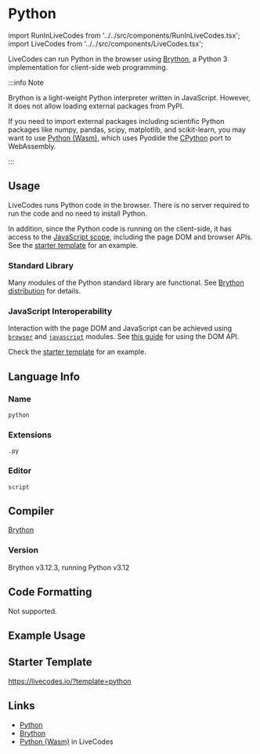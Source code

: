 # Python

import RunInLiveCodes from '../../src/components/RunInLiveCodes.tsx';
import LiveCodes from '../../src/components/LiveCodes.tsx';

LiveCodes can run Python in the browser using [Brython](https://brython.info/), a Python 3 implementation for client-side web programming.

:::info Note

Brython is a light-weight Python interpreter written in JavaScript. However, It does not allow loading external packages from PyPI.

If you need to import external packages including scientific Python packages like numpy, pandas, scipy, matplotlib, and scikit-learn, you may want to use [Python (Wasm)](./python-wasm.md), which uses Pyodide the [CPython](https://github.com/python/cpython) port to WebAssembly.

:::

## Usage

LiveCodes runs Python code in the browser. There is no server required to run the code and no need to install Python.

In addition, since the Python code is running on the client-side, it has access to the [JavaScript scope](#javascript-interoperability), including the page DOM and browser APIs. See the [starter template](#starter-template) for an example.

### Standard Library

Many modules of the Python standard library are functional. See [Brython distribution](https://brython.info/static_doc/en/stdlib.html) for details.

### JavaScript Interoperability

Interaction with the page DOM and JavaScript can be achieved using [`browser`](https://brython.info/static_doc/en/browser.html) and [`javascript`](https://brython.info/static_doc/en/javascript.html) modules. See [this guide](https://brython.info/static_doc/en/dom_api.html) for using the DOM API.

Check the [starter template](#starter-template) for an example.

## Language Info

### Name

`python`

### Extensions

`.py`

### Editor

`script`

## Compiler

[Brython](https://brython.info/)

### Version

Brython v3.12.3, running Python v3.12

## Code Formatting

Not supported.

## Example Usage

<LiveCodes template="python" height="80vh"></LiveCodes>

## Starter Template

https://livecodes.io/?template=python

## Links

- [Python](https://www.python.org/)
- [Brython](https://brython.info/)
- [Python (Wasm)](./python-wasm.md) in LiveCodes
